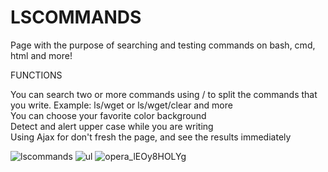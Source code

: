 <h1> LSCOMMANDS </h1>

Page with the purpose of searching and testing commands on bash, cmd, html and more!


   FUNCTIONS
  
   You can search two or more commands using / to split the commands that you write. Example: ls/wget or ls/wget/clear and more<br>
   You can choose your favorite color background<br>
   Detect and alert upper case while you are writing<br>
   Using Ajax for don't fresh the page, and see the results immediately<br>
    
   
   
   ![lscommands](https://user-images.githubusercontent.com/48721794/58492054-73c32580-8170-11e9-9789-a72908f1a6c9.gif)
   ![ul](https://user-images.githubusercontent.com/48721794/58492091-89384f80-8170-11e9-8275-d8dd8a17d052.png)
   ![opera_lEOy8HOLYg](https://user-images.githubusercontent.com/48721794/58492148-a2d99700-8170-11e9-94c5-3ecbf424e398.png)
   
   
   
